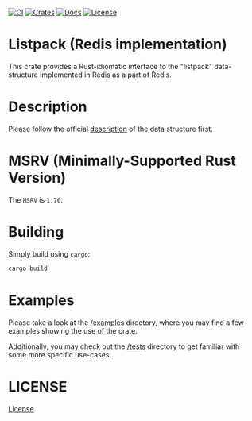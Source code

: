 [![CI](https://github.com/iddm/listpack-redis/actions/workflows/ci.yml/badge.svg)](https://github.com/iddm/listpack-redis/actions/workflows/ci.yml)
[![Crates](https://img.shields.io/crates/v/listpack-redis.svg)](https://crates.io/crates/listpack-redis)
[![Docs](https://docs.rs/listpack-redis/badge.svg)](https://docs.rs/listpack-redis)
[![License](https://img.shields.io/badge/license-RSALv2_or_SSPLv1-blue?style=flat&logo=license)](./LICENSE)

# Listpack (Redis implementation)

This crate provides a Rust-idiomatic interface to the "listpack"
data-structure implemented in Redis as a part of Redis.

# Description

Please follow the official [description](https://github.com/antirez/listpack/blob/master/listpack.md) of the data structure first.

# MSRV (Minimally-Supported Rust Version)

The `MSRV` is `1.70`.

# Building

Simply build using `cargo`:

```sh
cargo build
```

# Examples

Please take a look at the [/examples](./examples) directory, where you
may find a few examples showing the use of the crate.

Additionally, you may check out the [/tests](./tests) directory to get
familiar with some more specific use-cases.

# LICENSE

[License](./LICENSE)

